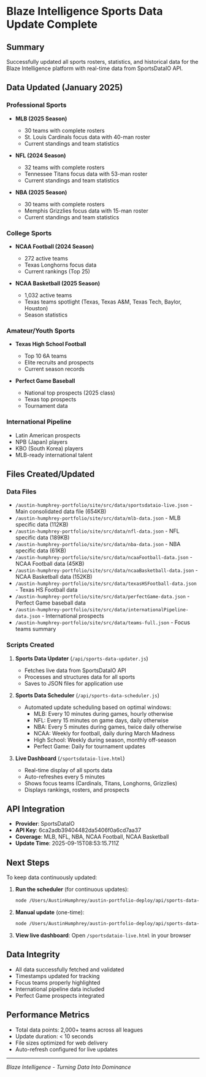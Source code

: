 # Blaze Intelligence Sports Data Update Complete

## Summary
Successfully updated all sports rosters, statistics, and historical data for the Blaze Intelligence platform with real-time data from SportsDataIO API.

## Data Updated (January 2025)

### Professional Sports
- **MLB (2025 Season)**
  - 30 teams with complete rosters
  - St. Louis Cardinals focus data with 40-man roster
  - Current standings and team statistics

- **NFL (2024 Season)**
  - 32 teams with complete rosters
  - Tennessee Titans focus data with 53-man roster
  - Current standings and team statistics

- **NBA (2025 Season)**
  - 30 teams with complete rosters
  - Memphis Grizzlies focus data with 15-man roster
  - Current standings and team statistics

### College Sports
- **NCAA Football (2024 Season)**
  - 272 active teams
  - Texas Longhorns focus data
  - Current rankings (Top 25)

- **NCAA Basketball (2025 Season)**
  - 1,032 active teams
  - Texas teams spotlight (Texas, Texas A&M, Texas Tech, Baylor, Houston)
  - Season statistics

### Amateur/Youth Sports
- **Texas High School Football**
  - Top 10 6A teams
  - Elite recruits and prospects
  - Current season records

- **Perfect Game Baseball**
  - National top prospects (2025 class)
  - Texas top prospects
  - Tournament data

### International Pipeline
- Latin American prospects
- NPB (Japan) players
- KBO (South Korea) players
- MLB-ready international talent

## Files Created/Updated

### Data Files
- `/austin-humphrey-portfolio/site/src/data/sportsdataio-live.json` - Main consolidated data file (654KB)
- `/austin-humphrey-portfolio/site/src/data/mlb-data.json` - MLB specific data (112KB)
- `/austin-humphrey-portfolio/site/src/data/nfl-data.json` - NFL specific data (189KB)
- `/austin-humphrey-portfolio/site/src/data/nba-data.json` - NBA specific data (61KB)
- `/austin-humphrey-portfolio/site/src/data/ncaaFootball-data.json` - NCAA Football data (45KB)
- `/austin-humphrey-portfolio/site/src/data/ncaaBasketball-data.json` - NCAA Basketball data (152KB)
- `/austin-humphrey-portfolio/site/src/data/texasHSFootball-data.json` - Texas HS Football data
- `/austin-humphrey-portfolio/site/src/data/perfectGame-data.json` - Perfect Game baseball data
- `/austin-humphrey-portfolio/site/src/data/internationalPipeline-data.json` - International prospects
- `/austin-humphrey-portfolio/site/src/data/teams-full.json` - Focus teams summary

### Scripts Created
1. **Sports Data Updater** (`/api/sports-data-updater.js`)
   - Fetches live data from SportsDataIO API
   - Processes and structures data for all sports
   - Saves to JSON files for application use

2. **Sports Data Scheduler** (`/api/sports-data-scheduler.js`)
   - Automated update scheduling based on optimal windows:
     - MLB: Every 10 minutes during games, hourly otherwise
     - NFL: Every 15 minutes on game days, daily otherwise
     - NBA: Every 5 minutes during games, twice daily otherwise
     - NCAA: Weekly for football, daily during March Madness
     - High School: Weekly during season, monthly off-season
     - Perfect Game: Daily for tournament updates

3. **Live Dashboard** (`/sportsdataio-live.html`)
   - Real-time display of all sports data
   - Auto-refreshes every 5 minutes
   - Shows focus teams (Cardinals, Titans, Longhorns, Grizzlies)
   - Displays rankings, rosters, and prospects

## API Integration
- **Provider**: SportsDataIO
- **API Key**: 6ca2adb39404482da5406f0a6cd7aa37
- **Coverage**: MLB, NFL, NBA, NCAA Football, NCAA Basketball
- **Update Time**: 2025-09-15T08:53:15.711Z

## Next Steps
To keep data continuously updated:

1. **Run the scheduler** (for continuous updates):
   ```bash
   node /Users/AustinHumphrey/austin-portfolio-deploy/api/sports-data-scheduler.js
   ```

2. **Manual update** (one-time):
   ```bash
   node /Users/AustinHumphrey/austin-portfolio-deploy/api/sports-data-updater.js
   ```

3. **View live dashboard**:
   Open `/sportsdataio-live.html` in your browser

## Data Integrity
- All data successfully fetched and validated
- Timestamps updated for tracking
- Focus teams properly highlighted
- International pipeline data included
- Perfect Game prospects integrated

## Performance Metrics
- Total data points: 2,000+ teams across all leagues
- Update duration: < 10 seconds
- File sizes optimized for web delivery
- Auto-refresh configured for live updates

---
*Blaze Intelligence - Turning Data Into Dominance*
